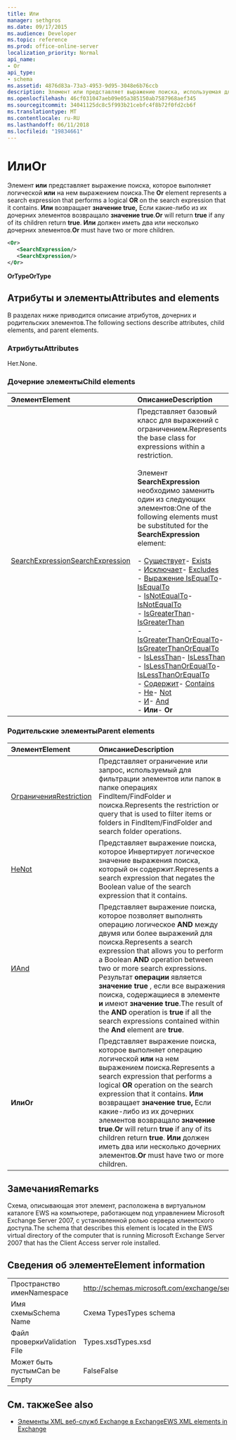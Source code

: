 ```yaml
---
title: Или
manager: sethgros
ms.date: 09/17/2015
ms.audience: Developer
ms.topic: reference
ms.prod: office-online-server
localization_priority: Normal
api_name:
- Or
api_type:
- schema
ms.assetid: 4876d83a-73a3-4953-9d95-3048e6b76ccb
description: Элемент или представляет выражение поиска, используемая для выполнения логического или на нем выражением поиска. Или возвращает значение true, если какие-либо из их дочерних элементов возвращало значение true. Или должны иметь два или несколько дочерних элементов.
ms.openlocfilehash: 46cf031047aeb09e05a385150ab7587968aef345
ms.sourcegitcommit: 34041125dc8c5f993b21cebfc4f8b72f0fd2cb6f
ms.translationtype: MT
ms.contentlocale: ru-RU
ms.lasthandoff: 06/11/2018
ms.locfileid: "19834661"
---
```

# <a name="or"></a><span data-ttu-id="242f4-105">Или</span><span class="sxs-lookup"><span data-stu-id="242f4-105">Or</span></span>

<span data-ttu-id="242f4-106">Элемент **или** представляет выражение поиска, которое выполняет логической **или** на нем выражением поиска.</span><span class="sxs-lookup"><span data-stu-id="242f4-106">The **Or** element represents a search expression that performs a logical **OR** on the search expression that it contains.</span></span> <span data-ttu-id="242f4-107">**Или** возвращает **значение true,** Если какие-либо из их дочерних элементов возвращало **значение true**.</span><span class="sxs-lookup"><span data-stu-id="242f4-107">**Or** will return **true** if any of its children return **true**.</span></span> <span data-ttu-id="242f4-108">**Или** должен иметь два или несколько дочерних элементов.</span><span class="sxs-lookup"><span data-stu-id="242f4-108">**Or** must have two or more children.</span></span> 
  
```xml
<Or>
   <SearchExpression/>
   <SearchExpression/>
</Or>
```

 <span data-ttu-id="242f4-109">**OrType**</span><span class="sxs-lookup"><span data-stu-id="242f4-109">**OrType**</span></span>
## <a name="attributes-and-elements"></a><span data-ttu-id="242f4-110">Атрибуты и элементы</span><span class="sxs-lookup"><span data-stu-id="242f4-110">Attributes and elements</span></span>

<span data-ttu-id="242f4-111">В разделах ниже приводится описание атрибутов, дочерних и родительских элементов.</span><span class="sxs-lookup"><span data-stu-id="242f4-111">The following sections describe attributes, child elements, and parent elements.</span></span>
  
### <a name="attributes"></a><span data-ttu-id="242f4-112">Атрибуты</span><span class="sxs-lookup"><span data-stu-id="242f4-112">Attributes</span></span>

<span data-ttu-id="242f4-113">Нет.</span><span class="sxs-lookup"><span data-stu-id="242f4-113">None.</span></span>
  
### <a name="child-elements"></a><span data-ttu-id="242f4-114">Дочерние элементы</span><span class="sxs-lookup"><span data-stu-id="242f4-114">Child elements</span></span>

|<span data-ttu-id="242f4-115">**Элемент**</span><span class="sxs-lookup"><span data-stu-id="242f4-115">**Element**</span></span>|<span data-ttu-id="242f4-116">**Описание**</span><span class="sxs-lookup"><span data-stu-id="242f4-116">**Description**</span></span>|
|:-----|:-----|
|[<span data-ttu-id="242f4-117">SearchExpression</span><span class="sxs-lookup"><span data-stu-id="242f4-117">SearchExpression</span></span>](searchexpression.md) <br/> | <span data-ttu-id="242f4-118">Представляет базовый класс для выражений с ограничением.</span><span class="sxs-lookup"><span data-stu-id="242f4-118">Represents the base class for expressions within a restriction.</span></span> <br/><br/><span data-ttu-id="242f4-119">Элемент **SearchExpression** необходимо заменить один из следующих элементов:</span><span class="sxs-lookup"><span data-stu-id="242f4-119">One of the following elements must be substituted for the **SearchExpression** element:</span></span> <br/> <br/><span data-ttu-id="242f4-120">- [Существует](exists.md)</span><span class="sxs-lookup"><span data-stu-id="242f4-120">- [Exists](exists.md)</span></span> <br/><span data-ttu-id="242f4-121">- [Исключает](excludes.md)</span><span class="sxs-lookup"><span data-stu-id="242f4-121">- [Excludes](excludes.md)</span></span> <br/><span data-ttu-id="242f4-122">- [Выражение IsEqualTo](isequalto.md)</span><span class="sxs-lookup"><span data-stu-id="242f4-122">- [IsEqualTo](isequalto.md)</span></span> <br/><span data-ttu-id="242f4-123">- [IsNotEqualTo](isnotequalto.md)</span><span class="sxs-lookup"><span data-stu-id="242f4-123">- [IsNotEqualTo](isnotequalto.md)</span></span> <br/><span data-ttu-id="242f4-124">- [IsGreaterThan](isgreaterthan.md)</span><span class="sxs-lookup"><span data-stu-id="242f4-124">- [IsGreaterThan](isgreaterthan.md)</span></span> <br/><span data-ttu-id="242f4-125">- [IsGreaterThanOrEqualTo](isgreaterthanorequalto.md)</span><span class="sxs-lookup"><span data-stu-id="242f4-125">- [IsGreaterThanOrEqualTo](isgreaterthanorequalto.md)</span></span> <br/><span data-ttu-id="242f4-126">- [IsLessThan](islessthan.md)</span><span class="sxs-lookup"><span data-stu-id="242f4-126">- [IsLessThan](islessthan.md)</span></span> <br/><span data-ttu-id="242f4-127">- [IsLessThanOrEqualTo](islessthanorequalto.md)</span><span class="sxs-lookup"><span data-stu-id="242f4-127">- [IsLessThanOrEqualTo](islessthanorequalto.md)</span></span> <br/><span data-ttu-id="242f4-128">- [Содержит](contains.md)</span><span class="sxs-lookup"><span data-stu-id="242f4-128">- [Contains](contains.md)</span></span> <br/><span data-ttu-id="242f4-129">- [Не](not.md)</span><span class="sxs-lookup"><span data-stu-id="242f4-129">- [Not](not.md)</span></span> <br/><span data-ttu-id="242f4-130">- [И](and.md)</span><span class="sxs-lookup"><span data-stu-id="242f4-130">- [And](and.md)</span></span> <br/><span data-ttu-id="242f4-131">- **Или**</span><span class="sxs-lookup"><span data-stu-id="242f4-131">- **Or**</span></span> <br/> |
   
### <a name="parent-elements"></a><span data-ttu-id="242f4-132">Родительские элементы</span><span class="sxs-lookup"><span data-stu-id="242f4-132">Parent elements</span></span>

|<span data-ttu-id="242f4-133">**Элемент**</span><span class="sxs-lookup"><span data-stu-id="242f4-133">**Element**</span></span>|<span data-ttu-id="242f4-134">**Описание**</span><span class="sxs-lookup"><span data-stu-id="242f4-134">**Description**</span></span>|
|:-----|:-----|
|[<span data-ttu-id="242f4-135">Ограничения</span><span class="sxs-lookup"><span data-stu-id="242f4-135">Restriction</span></span>](restriction.md) <br/> |<span data-ttu-id="242f4-136">Представляет ограничение или запрос, используемый для фильтрации элементов или папок в папке операциях FindItem/FindFolder и поиска.</span><span class="sxs-lookup"><span data-stu-id="242f4-136">Represents the restriction or query that is used to filter items or folders in FindItem/FindFolder and search folder operations.</span></span>  <br/> |
|[<span data-ttu-id="242f4-137">Не</span><span class="sxs-lookup"><span data-stu-id="242f4-137">Not</span></span>](not.md) <br/> |<span data-ttu-id="242f4-138">Представляет выражение поиска, которое Инвертирует логическое значение выражения поиска, который он содержит.</span><span class="sxs-lookup"><span data-stu-id="242f4-138">Represents a search expression that negates the Boolean value of the search expression that it contains.</span></span>  <br/> |
|[<span data-ttu-id="242f4-139">И</span><span class="sxs-lookup"><span data-stu-id="242f4-139">And</span></span>](and.md) <br/> |<span data-ttu-id="242f4-140">Представляет выражение поиска, которое позволяет выполнять операцию логическое **AND** между двумя или более выражений для поиска.</span><span class="sxs-lookup"><span data-stu-id="242f4-140">Represents a search expression that allows you to perform a Boolean **AND** operation between two or more search expressions.</span></span> <span data-ttu-id="242f4-141">Результат **операции** является **значение true** , если все выражения поиска, содержащиеся в элементе **и** имеют **значение true**.</span><span class="sxs-lookup"><span data-stu-id="242f4-141">The result of the **AND** operation is **true** if all the search expressions contained within the **And** element are **true**.</span></span>  <br/> |
|<span data-ttu-id="242f4-142">**Или**</span><span class="sxs-lookup"><span data-stu-id="242f4-142">**Or**</span></span> <br/> |<span data-ttu-id="242f4-143">Представляет выражение поиска, которое выполняет операцию логической **или** на нем выражением поиска.</span><span class="sxs-lookup"><span data-stu-id="242f4-143">Represents a search expression that performs a logical **OR** operation on the search expression that it contains.</span></span> <span data-ttu-id="242f4-144">**Или** возвращает **значение true,** Если какие-либо из их дочерних элементов возвращало **значение true**.</span><span class="sxs-lookup"><span data-stu-id="242f4-144">**Or** will return **true** if any of its children return **true**.</span></span> <span data-ttu-id="242f4-145">**Или** должен иметь два или несколько дочерних элементов.</span><span class="sxs-lookup"><span data-stu-id="242f4-145">**Or** must have two or more children.</span></span>  <br/> |
   
## <a name="remarks"></a><span data-ttu-id="242f4-146">Замечания</span><span class="sxs-lookup"><span data-stu-id="242f4-146">Remarks</span></span>

<span data-ttu-id="242f4-147">Схема, описывающая этот элемент, расположена в виртуальном каталоге EWS на компьютере, работающем под управлением Microsoft Exchange Server 2007, с установленной ролью сервера клиентского доступа.</span><span class="sxs-lookup"><span data-stu-id="242f4-147">The schema that describes this element is located in the EWS virtual directory of the computer that is running Microsoft Exchange Server 2007 that has the Client Access server role installed.</span></span>
  
## <a name="element-information"></a><span data-ttu-id="242f4-148">Сведения об элементе</span><span class="sxs-lookup"><span data-stu-id="242f4-148">Element information</span></span>

|||
|:-----|:-----|
|<span data-ttu-id="242f4-149">Пространство имен</span><span class="sxs-lookup"><span data-stu-id="242f4-149">Namespace</span></span>  <br/> |http://schemas.microsoft.com/exchange/services/2006/types  <br/> |
|<span data-ttu-id="242f4-150">Имя схемы</span><span class="sxs-lookup"><span data-stu-id="242f4-150">Schema Name</span></span>  <br/> |<span data-ttu-id="242f4-151">Схема Types</span><span class="sxs-lookup"><span data-stu-id="242f4-151">Types schema</span></span>  <br/> |
|<span data-ttu-id="242f4-152">Файл проверки</span><span class="sxs-lookup"><span data-stu-id="242f4-152">Validation File</span></span>  <br/> |<span data-ttu-id="242f4-153">Types.xsd</span><span class="sxs-lookup"><span data-stu-id="242f4-153">Types.xsd</span></span>  <br/> |
|<span data-ttu-id="242f4-154">Может быть пустым</span><span class="sxs-lookup"><span data-stu-id="242f4-154">Can be Empty</span></span>  <br/> |<span data-ttu-id="242f4-155">False</span><span class="sxs-lookup"><span data-stu-id="242f4-155">False</span></span>  <br/> |
   
## <a name="see-also"></a><span data-ttu-id="242f4-156">См. также</span><span class="sxs-lookup"><span data-stu-id="242f4-156">See also</span></span>

- [<span data-ttu-id="242f4-157">Элементы XML веб-служб Exchange в Exchange</span><span class="sxs-lookup"><span data-stu-id="242f4-157">EWS XML elements in Exchange</span></span>](ews-xml-elements-in-exchange.md)

